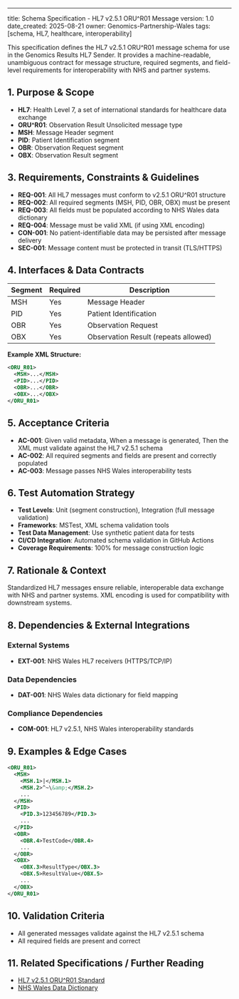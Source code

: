 ---
title: Schema Specification - HL7 v2.5.1 ORU^R01 Message
version: 1.0
date_created: 2025-08-21
owner: Genomics-Partnership-Wales
tags: [schema, HL7, healthcare, interoperability]


This specification defines the HL7 v2.5.1 ORU^R01 message schema for use in the Genomics Results HL7 Sender. It provides a machine-readable, unambiguous contract for message structure, required segments, and field-level requirements for interoperability with NHS and partner systems.

## 1. Purpose & Scope




- **HL7**: Health Level 7, a set of international standards for healthcare data exchange
- **ORU^R01**: Observation Result Unsolicited message type
- **MSH**: Message Header segment
- **PID**: Patient Identification segment
- **OBR**: Observation Request segment
- **OBX**: Observation Result segment

## 3. Requirements, Constraints & Guidelines

- **REQ-001**: All HL7 messages must conform to v2.5.1 ORU^R01 structure
- **REQ-002**: All required segments (MSH, PID, OBR, OBX) must be present
- **REQ-003**: All fields must be populated according to NHS Wales data dictionary
- **REQ-004**: Message must be valid XML (if using XML encoding)
- **CON-001**: No patient-identifiable data may be persisted after message delivery
- **SEC-001**: Message content must be protected in transit (TLS/HTTPS)

## 4. Interfaces & Data Contracts

| Segment | Required | Description |
|---------|----------|-------------|
| MSH     | Yes      | Message Header |
| PID     | Yes      | Patient Identification |
| OBR     | Yes      | Observation Request |
| OBX     | Yes      | Observation Result (repeats allowed) |

**Example XML Structure:**

```xml
<ORU_R01>
  <MSH>...</MSH>
  <PID>...</PID>
  <OBR>...</OBR>
  <OBX>...</OBX>
</ORU_R01>
```

## 5. Acceptance Criteria

- **AC-001**: Given valid metadata, When a message is generated, Then the XML must validate against the HL7 v2.5.1 schema
- **AC-002**: All required segments and fields are present and correctly populated
- **AC-003**: Message passes NHS Wales interoperability tests

## 6. Test Automation Strategy

- **Test Levels**: Unit (segment construction), Integration (full message validation)
- **Frameworks**: MSTest, XML schema validation tools
- **Test Data Management**: Use synthetic patient data for tests
- **CI/CD Integration**: Automated schema validation in GitHub Actions
- **Coverage Requirements**: 100% for message construction logic

## 7. Rationale & Context

Standardized HL7 messages ensure reliable, interoperable data exchange with NHS and partner systems. XML encoding is used for compatibility with downstream systems.

## 8. Dependencies & External Integrations

### External Systems

- **EXT-001**: NHS Wales HL7 receivers (HTTPS/TCP/IP)

### Data Dependencies

- **DAT-001**: NHS Wales data dictionary for field mapping

### Compliance Dependencies

- **COM-001**: HL7 v2.5.1, NHS Wales interoperability standards

## 9. Examples & Edge Cases

```xml
<ORU_R01>
  <MSH>
    <MSH.1>|</MSH.1>
    <MSH.2>^~\&amp;</MSH.2>
    ...
  </MSH>
  <PID>
    <PID.3>123456789</PID.3>
    ...
  </PID>
  <OBR>
    <OBR.4>TestCode</OBR.4>
    ...
  </OBR>
  <OBX>
    <OBX.3>ResultType</OBX.3>
    <OBX.5>ResultValue</OBX.5>
    ...
  </OBX>
</ORU_R01>
```

## 10. Validation Criteria

- All generated messages validate against the HL7 v2.5.1 schema
- All required fields are present and correct

## 11. Related Specifications / Further Reading

- [HL7 v2.5.1 ORU^R01 Standard](https://www.hl7.org/implement/standards/product_brief.cfm?product_id=185)
- [NHS Wales Data Dictionary](https://www.nhswalesdictionary.wales.nhs.uk/)
